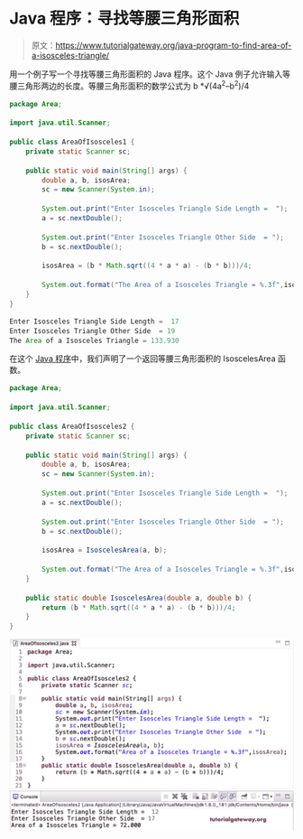 # Java 程序：寻找等腰三角形面积

> 原文：<https://www.tutorialgateway.org/java-program-to-find-area-of-a-isosceles-triangle/>

用一个例子写一个寻找等腰三角形面积的 Java 程序。这个 Java 例子允许输入等腰三角形两边的长度。等腰三角形面积的数学公式为 b *√(4a<sup>2</sup>–b<sup>2</sup>)/4

```java
package Area;

import java.util.Scanner;

public class AreaOfIsosceles1 {
	private static Scanner sc;

	public static void main(String[] args) {
		double a, b, isosArea; 
		sc = new Scanner(System.in);

		System.out.print("Enter Isosceles Triangle Side Length =  ");
		a = sc.nextDouble();

		System.out.print("Enter Isosceles Triangle Other Side  = ");
		b = sc.nextDouble();

		isosArea = (b * Math.sqrt((4 * a * a) - (b * b)))/4;

		System.out.format("The Area of a Isosceles Triangle = %.3f",isosArea);
	}
}
```

```java
Enter Isosceles Triangle Side Length =  17
Enter Isosceles Triangle Other Side  = 19
The Area of a Isosceles Triangle = 133.930
```

在这个 [Java 程序](https://www.tutorialgateway.org/learn-java-programs/)中，我们声明了一个返回等腰三角形面积的 IsoscelesArea 函数。

```java
package Area;

import java.util.Scanner;

public class AreaOfIsosceles2 {
	private static Scanner sc;

	public static void main(String[] args) {
		double a, b, isosArea; 
		sc = new Scanner(System.in);

		System.out.print("Enter Isosceles Triangle Side Length =  ");
		a = sc.nextDouble();

		System.out.print("Enter Isosceles Triangle Other Side  = ");
		b = sc.nextDouble();

		isosArea = IsoscelesArea(a, b);

		System.out.format("The Area of a Isosceles Triangle = %.3f",isosArea);
	}

	public static double IsoscelesArea(double a, double b) {
		return (b * Math.sqrt((4 * a * a) - (b * b)))/4;
	}
}
```

![Java Program to find Area of a Isosceles Triangle 1](img/fd32ab541a6f4c1d32ced7835fd35bb8.png)